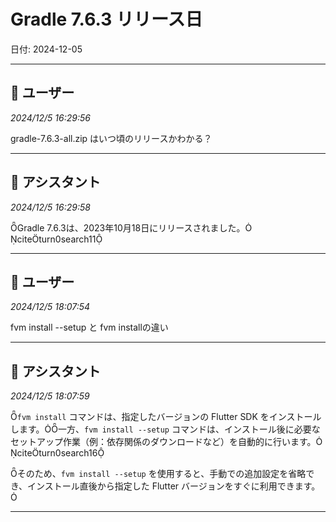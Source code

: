 # Gradle 7.6.3 リリース日

日付: 2024-12-05

---

## 👤 ユーザー
*2024/12/5 16:29:56*

gradle-7.6.3-all.zip はいつ頃のリリースかわかる？

---

## 🤖 アシスタント
*2024/12/5 16:29:58*

Gradle 7.6.3は、2023年10月18日にリリースされました。 citeturn0search11

---

## 👤 ユーザー
*2024/12/5 18:07:54*

fvm install --setup と fvm installの違い

---

## 🤖 アシスタント
*2024/12/5 18:07:59*

`fvm install` コマンドは、指定したバージョンの Flutter SDK をインストールします。一方、`fvm install --setup` コマンドは、インストール後に必要なセットアップ作業（例：依存関係のダウンロードなど）を自動的に行います。 citeturn0search16

そのため、`fvm install --setup` を使用すると、手動での追加設定を省略でき、インストール直後から指定した Flutter バージョンをすぐに利用できます。

---
